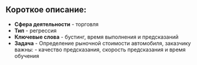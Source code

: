 ## Короткое описание:
* **Сфера деятельности** - торговля
* **Тип** - регрессия
* **Ключевые слова** - бустинг, время выполнения и предсказаний
* **Задача** - Определение рыночной стоимости автомобиля, заказчику важны: - качество предсказания, скорость предсказания и время обучения

